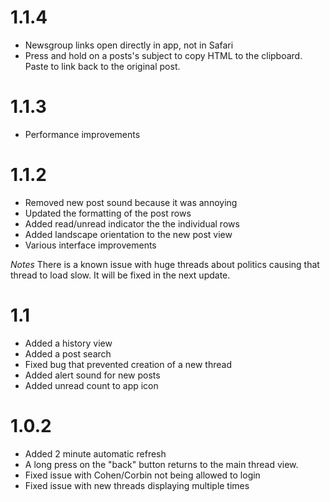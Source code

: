 1.1.4
=====
 * Newsgroup links open directly in app, not in Safari
 * Press and hold on a posts's subject to copy HTML to the clipboard. Paste to link back to the original post.

1.1.3
=====
 * Performance improvements

1.1.2
============
 * Removed new post sound because it was annoying
 * Updated the formatting of the post rows
 * Added read/unread indicator the the individual rows
 * Added landscape orientation to the new post view
 * Various interface improvements

*Notes*
There is a known issue with huge threads about politics causing that thread to load slow. It will be fixed in the next update.

1.1
===
 * Added a history view
 * Added a post search
 * Fixed bug that prevented creation of a new thread
 * Added alert sound for new posts
 * Added unread count to app icon

1.0.2
=====
 * Added 2 minute automatic refresh
 * A long press on the "back" button returns to the main thread view.
 * Fixed issue with Cohen/Corbin not being allowed to login
 * Fixed issue with new threads displaying multiple times